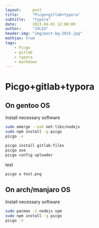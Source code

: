 ```yaml
---
layout:     post
title:      "Picgo+gitlab+typora"
subtitle:   "typora"
date:       2023-04-01 12:00:00
author:     "JXLIU"
header-img: "img/post-bg-2015.jpg"
mathjax: true
tags:
    - Picgo
    - gitlab
    - typora
    - markdown
---
```


# Picgo+gitlab+typora

## On gentoo OS

Install necessary software

```bash
sudo emerge --ask net-libs/nodejs
sudo npm install -g picgo
picgo -v
```



```bash
picgo install gitlab-files
picgo use
picgo config uploader
```

test

```bash
picgo u test.png
```

## On arch/manjaro OS

Install necessary software

```bash
sudo pacman -S nodejs npm
sudo npm install -g picgo
picgo -V
```

